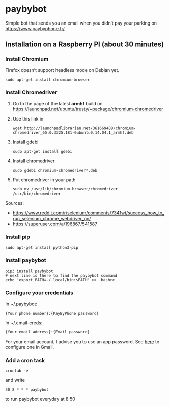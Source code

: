 # paybybot

Simple bot that sends you an email when you didn’t pay your parking on
https://www.paybyphone.fr/

## Installation on a Raspberry PI (about 30 minutes)

### Install Chromium

Firefox doesn’t support headless mode on Debian yet.

    sudo apt-get install chromium-browser

### Install Chromedriver

1.  Go to the page of the latest **armhf** build on
    https://launchpad.net/ubuntu/trusty/+package/chromium-chromedriver

2.  Use this link
        in
    
        wget http://launchpadlibrarian.net/361669488/chromium-chromedriver_65.0.3325.181-0ubuntu0.14.04.1_armhf.deb

3.  Install gdebi
    
        sudo apt-get install gdebi

4.  Install chromedriver
    
        sudo gdebi chromium-chromedriver*.deb

5.  Put chromedriver in your
        path
    
        sudo mv /usr/lib/chromium-browser/chromedriver /usr/bin/chromedriver

Sources:

  - <https://www.reddit.com/r/selenium/comments/7341wt/success_how_to_run_selenium_chrome_webdriver_on/>
  - https://superuser.com/a/196867/541587

### Install pip

    sudo apt-get install python3-pip

### Install paybybot

    pip3 install paybybot
    # next line is there to find the paybybot command
    echo 'export PATH=~/.local/bin:$PATH' >> .bashrc

### Configure your credentials

In ~/.paybybot:

    {Your phone number}:{PayByPhone password}

In ~/.email-creds:

    {Your email address}:{Email password}

For your email account, I advise you to use an app password. See
[here](https://support.google.com/accounts/answer/185833?hl=en) to
configure one in Gmail.

### Add a cron task

    crontab -e

and write

    50 8 * * * paybybot

to run paybybot everyday at 8:50
